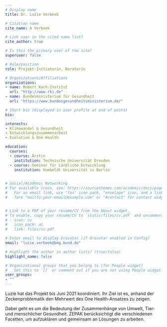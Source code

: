 ```yaml
---
# Display name
title: Dr. Luzie Verbeek

# Citation name
cite_name: A Verbeek

# Link user in the cited name list?
cite_author: true

# Is this the primary user of the site?
superuser: false

# Role/position
role: Projekt-Initiatorin, Beraterin

# Organizations/Affiliations
organizations:
- name: Robert Koch-Institut
  url: "http://www.rki.de"
- name: Bundesministerium für Gesundheit
  url: "https://www.bundesgesundheitsministerium.de/"

# Short bio (displayed in user profile at end of posts)
bio: 

interests:
- Klimawandel & Gesundheit
- Entwicklungszusammenarbeit
- Evolution & One Health

education:
  courses:
  - course: Ärztin
    institution: Technische Universität Dresden 
  - course: Seminar für Ländliche Entwicklung
    institution: Humboldt Universität zu Berlin
    

# Social/Academic Networking
# For available icons, see: https://sourcethemes.com/academic/docs/page-builder/#icons
#   For an email link, use "fas" icon pack, "envelope" icon, and a link in the
#   form "mailto:your-email@example.com" or "#contact" for contact widget.


# Link to a PDF of your resume/CV from the About widget.
# To enable, copy your resume/CV to `static/files/cv.pdf` and uncomment the lines below.
# - icon: cv
#   icon_pack: ai
#   link: files/cv.pdf

# Enter email to display Gravatar (if Gravatar enabled in Config)
email: "luzie.verbeek@bmg.bund.de"

# Highlight the author in author lists? (true/false)
highlight_name: false

# Organizational groups that you belong to (for People widget)
#   Set this to `[]` or comment out if you are not using People widget.
user_groups:
- ""
---
```

Luzie hat das Projekt bis Juni 2021 koordiniert. Ihr Ziel ist es, anhand der Zeckenproblematik den
Mehrwert des One Health-Ansatzes zu zeigen.

Dabei geht es um die Bedeutung der Zusammenhänge von Umwelt,
Tier- und menschlicher Gesundheit. ZEPAK berücksichtigt die verschiedenen Facetten, um aufzuklären und 
gemeinsam an Lösungen zu arbeiten.
